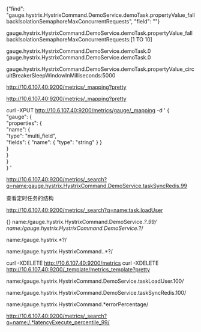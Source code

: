 



{"find": "gauge.hystrix.HystrixCommand.DemoService.demoTask.propertyValue_fallbackIsolationSemaphoreMaxConcurrentRequests", "field": ""}


gauge.hystrix.HystrixCommand.DemoService.demoTask.propertyValue_fallbackIsolationSemaphoreMaxConcurrentRequests:[1 TO 10]


gauge.hystrix.HystrixCommand.DemoService.demoTask.0
gauge.hystrix.HystrixCommand.DemoService.demoTask.0


gauge.hystrix.HystrixCommand.DemoService.demoTask.propertyValue_circuitBreakerSleepWindowInMilliseconds:5000




http://10.6.107.40:9200/metrics/_mapping?pretty


http://10.6.107.40:9200/metrics/_mapping?pretty

curl -XPUT http://10.6.107.40:9200/metrics/gauge/_mapping -d '
{  
    "gauge": {  
        "properties": {  
            "name": {  
                "type":   "multi_field",  
                "fields": {
                    "name": { "type": "string" }
					}  
            }  
        }  
    }  
} 
'

http://10.6.107.40:9200/metrics/_search?q=name:gauge.hystrix.HystrixCommand.DemoService.taskSyncRedis.99



查看定时任务的结构

http://10.6.107.40:9200/metrics/_search?q=name:task.loadUser


{}
name:/gauge\.hystrix\.HystrixCommand\.DemoService.*?\.99/
name:/gauge\.hystrix\.HystrixCommand\.DemoService.*?/


name:/gauge\.hystrix.*?/

name:/gauge\.hystrix\.HystrixCommand..*?/



curl -XDELETE http://10.6.107.40:9200/metrics
curl -XDELETE http://10.6.107.40:9200/_template/metrics_template?pretty


name:/gauge\.hystrix\.HystrixCommand\.DemoService\.taskLoadUser\.100/

name:/gauge\.hystrix\.HystrixCommand\.DemoService\.taskSyncRedis\.100/


name:/gauge\.hystrix\.HystrixCommand.*errorPercentage/




http://10.6.107.40:9200/metrics/_search?q=name:/.*latencyExecute_percentile_99/
